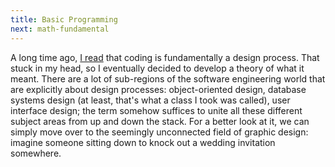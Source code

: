 ```yaml
---
title: Basic Programming
next: math-fundamental
---
```


A long time ago, [I read](https://www.joelonsoftware.com/2003/12/01/craftsmanship-2/) that coding is fundamentally a design process. That stuck in my head, so I eventually decided to develop a theory of what it meant.<!--more--> There are a lot of sub-regions of the software engineering world that are explicitly about design processes: object-oriented design, database systems design (at least, that's what a class I took was called), user interface design; the term somehow suffices to unite all these different subject areas from up and down the stack. For a better look at it, we can simply move over to the seemingly unconnected field of graphic design: imagine someone sitting down to knock out a wedding invitation somewhere.
